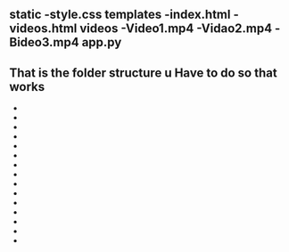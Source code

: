 static
  -style.css
templates
  -index.html
  -videos.html
videos
  -Video1.mp4
  -Vidao2.mp4
  -Bideo3.mp4
app.py
-------------------------------------------
That is the folder structure u
Have to do so that works
-
-
-
-
-
-
-
-
-
-
-
-
-
-
-
-
